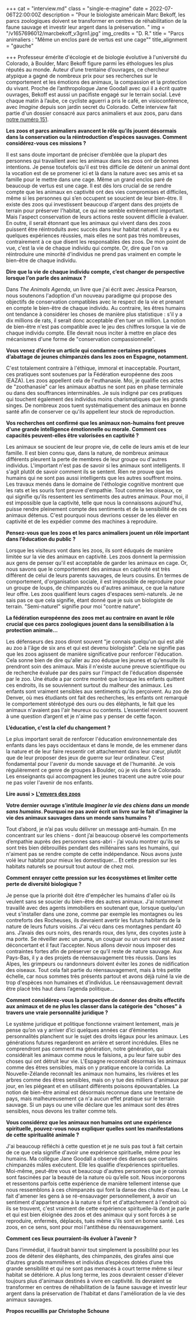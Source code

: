 +++
cat = "interview.md"
class = "single-e-magine"
date = 2022-07-06T22:00:00Z
description = "Pour le biologiste américain Marc Bekoff, les parcs zoologiques doivent se transformer en centres de réhabilitation de la faune sauvage et investir leur argent dans la préservation. "
img = "/v1657696012/marcbekoff_v3grn1.jpg"
img_credits = "D. R."
title = "Parcs animaliers : \"Même un enclos paré de vertus est une cage\""
title_alignment = "gauche"

+++
Professeur émérite d'écologie et de biologie évolutive à l'université du Colorado, à Boulder, Marc Bekoff figure parmi les éthologues les plus réputés au monde. Auteur d’une trentaine d’ouvrages, ce chercheur atypique a gagné de nombreux prix pour ses recherches sur le comportement et les émotions des animaux, la compassion et la protection du vivant. Proche de l’anthropologue Jane Goodall avec qui il a écrit quatre ouvrages, Bekoff est aussi un pacifiste engagé sur le terrain social. Levé chaque matin à l’aube, ce cycliste aguerri a pris le café, en visioconférence, avec _Imagine_ depuis son jardin secret du Colorado. Cette interview fait partie d'un dossier consacré aux parcs animaliers et aux zoos, paru dans [notre numéro 151](https://kiosque.imagine-magazine.com/).

**Les zoos et parcs animaliers avancent le rôle qu’ils jouent désormais dans la conservation ou la réintroduction d’espèces sauvages. Comment considérez-vous ces missions ?**

Il est sans doute important de préciser d’emblée que la plupart des personnes qui travaillent avec les animaux dans les zoos ont de bonnes intentions. Je pense toutefois qu'il est très difficile de détenir un animal dont la vocation est de se promener ici et là dans la nature avec ses amis et sa famille pour le mettre dans une cage. Même un grand enclos paré de beaucoup de vertus est une cage. Il est dès lors crucial de se rendre compte que les animaux en captivité ont des vies compromises et difficiles, même si les personnes qui s’en occupent se soucient de leur bien-être. Il existe des zoos qui investissent beaucoup d'argent dans des projets de terrain pour préserver l'habitat, ce qui me semble extrêmement important. Mais l'aspect conservation de leurs actions reste souvent difficile à évaluer. En outre, il serait étonnant que les animaux qui vivent dans des zoos puissent être réintroduits avec succès dans leur habitat naturel. Il y a eu quelques expériences réussies, mais elles ne sont pas très nombreuses, contrairement à ce que disent les responsables des zoos. De mon point de vue, c'est la vie de chaque individu qui compte. Or, dire que l'on va réintroduire une minorité d'individus ne prend pas vraiment en compte le bien-être de chaque individu. 

**Dire que la vie de chaque individu compte, c’est changer de perspective lorsque l’on parle des animaux ?**

Dans _The Animals Agenda_, un livre que j'ai écrit avec Jessica Pearson, nous soutenons l'adoption d'un nouveau paradigme qui propose des objectifs de conservation compatibles avec le respect de la vie et prenant en compte le bien-être de chaque individu. Au contraire, les êtres humains ont tendance à considérer les choses de manière plus statistique : s'il y a dix millions de rats, il serait donc acceptable d'en tuer un million. La notion de bien-être n'est pas compatible avec le jeu des chiffres lorsque la vie de chaque individu compte. Elle devrait nous inciter à mettre en place des mécanismes d'une forme de "conservation compassionnelle". 

**Vous venez d’écrire un article qui condamne certaines pratiques d’abattage de jeunes chimpanzés dans les zoos en Espagne, notamment.**

C'est totalement contraire à l'éthique, immoral et inacceptable. Pourtant, ces pratiques sont soutenues par la Fédération européenne des zoos (EAZA). Les zoos appellent cela de l'euthanasie. Moi, je qualifie ces actes de "zoothanasie" car les animaux abattus ne sont pas en phase terminale ou dans des souffrances interminables. Je suis indigné par ces pratiques qui touchent également des individus moins charismatiques que les grands singes. De nombreux zoos tuent systématiquement des animaux en bonne santé afin de conserver ce qu'ils appellent leur stock de reproduction. 

**Vos recherches ont confirmé que les animaux non-humains font preuve d'une grande intelligence émotionnelle ou morale. Comment ces capacités peuvent-elles être valorisées en captivité ?**

Les animaux se soucient de leur propre vie, de celle de leurs amis et de leur famille. Il est bien connu que, dans la nature, de nombreux animaux différents pleurent la perte de membres de leur groupe ou d'autres individus. L'important n'est pas de savoir si les animaux sont intelligents. Il s'agit plutôt de savoir comment ils se sentent. Rien ne prouve que les humains qui ne sont pas aussi intelligents que les autres souffrent moins. Les travaux menés dans le domaine de l'éthologie cognitive montrent que les rats et les souris font preuve d'empathie. Tout comme les oiseaux, ce qui signifie qu'ils ressentent les sentiments des autres animaux. Pour moi, il est impossible que la captivité, telle que nous la connaissons aujourd'hui, puisse rendre pleinement compte des sentiments et de la sensibilité de ces animaux détenus. C'est pourquoi nous devrions cesser de les élever en captivité et de les expédier comme des machines à reproduire. 

**Pensez-vous que les zoos et les parcs animaliers jouent un rôle important dans l’éducation du public ?**

Lorsque les visiteurs vont dans les zoos, ils sont éduqués de manière limitée sur la vie des animaux en captivité. Les zoos donnent la permission aux gens de penser qu'il est acceptable de garder les animaux en cage. Or, nous savons que le comportement des animaux en captivité est très différent de celui de leurs parents sauvages, de leurs cousins. En termes de comportement, d'organisation sociale, il est impossible de reproduire pour un groupe de loups, de chimpanzés ou d'autres animaux, ce que la nature leur offre. Les zoos qualifient leurs cages d'espaces semi-naturels. Je ne sais pas ce que cela signifie, étant donné que je suis un biologiste de terrain. "Semi-naturel" signifie pour moi "contre nature". 

**La fédération européenne des zoos met au contraire en avant le rôle crucial que ces parcs zoologiques jouent dans la sensibilisation à la protection animale…**

Les défenseurs des zoos diront souvent "je connais quelqu'un qui est allé au zoo à l'âge de six ans et qui est devenu biologiste". Cela ne signifie pas que les zoos agissent de manière significative pour renforcer l'éducation. Cela sonne bien de dire qu'aller au zoo éduque les jeunes et qu'ensuite ils prendront soin des animaux. Mais il n'existe aucune preuve scientifique ou de recherche évaluée par des pairs sur l'impact de l'éducation dispensée par le zoo. Une étude a par contre montré que lorsque les enfants quittent ces endroits, ils se souviennent surtout du malheur des animaux. Les enfants sont vraiment sensibles aux sentiments qu'ils perçoivent. Au zoo de Denver, où mes étudiants ont fait des recherches, les enfants ont remarqué le comportement stéréotypé des ours ou des éléphants, le fait que les animaux n'avaient pas l'air heureux ou contents. L’essentiel revient souvent à une question d’argent et je n'aime pas y penser de cette façon. 

**L’éducation, c'est la clef du changement ?**

Le plus important serait de renforcer l'éducation environnementale des enfants dans les pays occidentaux et dans le monde, de les emmener dans la nature et de leur faire ressentir cet attachement dans leur cœur, plutôt que de leur proposer des jeux de guerre sur leur ordinateur. C'est fondamental pour l'avenir du monde sauvage et de l'humanité. Je vois régulièrement ce genre de groupes à Boulder, où je vis dans le Colorado. Les enseignants qui accompagnent les jeunes tracent une autre voie pour ne pas voler l'avenir de nos enfants. 

**Lire aussi >** [**L'envers des zoos**](https://www.imagine-magazine.com/libre-acces/dossier/l-envers-des-zoos/)

**Votre dernier ouvrage s’intitule _Imaginer la vie des chiens dans un monde sans humains_. Pourquoi ne pas avoir écrit un livre sur le fait d'imaginer la vie des animaux sauvages dans un monde sans humains ?**

Tout d’abord, je n’ai pas voulu délivrer un message anti-humain. En me concentrant sur les chiens - dont j’ai beaucoup observé les comportements d’empathie auprès des personnes sans-abri - j’ai voulu montrer qu'ils se sont très bien débrouillés pendant des millénaires sans les humains, qui n'aiment pas se rendre compte de cette indépendance. Nous avons juste volé leur habitat pour mieux les domestiquer… Et cette pression sur les habitats naturels se poursuit tout autour de chez moi. 

**Comment enrayer cette pression sur les écosystèmes et limiter cette perte de diversité biologique ?**

Je pense que la priorité doit être d'empêcher les humains d'aller où ils veulent sans se soucier du bien-être des autres animaux. J'ai notamment travaillé avec des agents immobiliers en soutenant que, lorsque quelqu'un veut s'installer dans une zone, comme par exemple les montagnes ou les contreforts des Rocheuses, ils devraient avertir les futurs habitants de la nature de leurs futurs voisins. J'ai vécu dans ces montagnes pendant 40 ans. J’avais des ours noirs, des renards roux, des lynx, des coyotes juste à ma porte. Se réveiller avec un puma, un couguar ou un ours noir est assez déconcertant et il faut l’accepter. Nous allons devoir nous imposer des contraintes fortes afin de préserver ce qu’il reste de nature sauvage. Aux Pays-Bas, il y a des projets de réensauvagement très réussis. Dans les Alpes, les grimpeurs ou randonneurs doivent éviter les zones de nidification des oiseaux. Tout cela fait partie du réensauvagement, mais à très petite échelle, car nous sommes très présents partout et avons déjà ruiné la vie de trop d'espèces non humaines et d’individus. Le réensauvagement devrait être placé très haut dans l’agenda politique… 

**Comment considérez-vous la perspective de donner des droits effectifs aux animaux et de ne plus les classer dans la catégorie des "choses" à travers une vraie personnalité juridique ?**

Le système juridique et politique fonctionne vraiment lentement, mais je pense qu’on va y arriver d’ici quelques années car d’éminentes personnalités planchent sur le sujet des droits légaux pour les animaux. Les générations futures regarderont en arrière et seront incrédules. Elles ne comprendront pas comment ma génération, notre génération, qui considérait les animaux comme nous le faisions, a pu leur faire subir des choses qui ont détruit leur vie. L'Espagne reconnaît désormais les animaux comme des êtres sensibles, mais on y pratique encore la corrida. La Nouvelle-Zélande reconnaît les animaux non humains, les rivières et les arbres comme des êtres sensibles, mais on y tue des milliers d'animaux par jour, en les piégeant et en utilisant différents poisons épouvantables. La notion de bien-être animal est désormais reconnue dans une trentaine de pays, mais malheureusement ça n'a aucun effet pratique sur le terrain sauvage. Si un pays ou une ville déclare que les animaux sont des êtres sensibles, nous devons les traiter comme tels. 

**Vous considérez que les animaux non humains ont une expérience spirituelle, pouvez-vous nous expliquer quelles sont les manifestations de cette spiritualité animale ?**

J'ai beaucoup réfléchi à cette question et je ne suis pas tout à fait certain de ce que cela signifie d'avoir une expérience spirituelle, même pour les humains. Ma collègue Jane Goodall a observé des danses que certains chimpanzés mâles exécutent. Elle les qualifie d’expériences spirituelles. Moi-même, peut-être vous et beaucoup d'autres personnes que je connais sont fascinées par la beauté de la nature où qu’elle soit. Nous incorporons et ressentons parfois cette expérience de manière tellement intense que nous ressemblons à ces chimpanzés qui font la danse des chutes d'eau. Le fait d'amener les gens à se ré-ensauvager personnellement, à avoir un sentiment d'appartenance à la nature si fort et d'attachement à l'endroit où ils se trouvent, c'est vraiment de cette expérience spirituelle-là dont je parle et qui est bien éloignée des zoos et des animaux qui y sont forcés à se reproduire, enfermés, déplacés, tués même s'ils sont en bonne santé. Les zoos, en ce sens, sont pour moi l'antithèse du réensauvagement. 

**Comment ces lieux pourraient-ils évoluer à l’avenir ?**

Dans l’immédiat, il faudrait bannir tout simplement la possibilité pour les zoos de détenir des éléphants, des chimpanzés, des girafes ainsi que d’autres grands mammifères et individus d’espèces dotées d’une très grande sensibilité et qui ne sont pas menacés à court terme même si leur habitat se détériore. A plus long terme, les zoos devraient cesser d'élever toujours plus d'animaux destinés à vivre en captivité. Ils devraient se transformer en centres de réhabilitation de la faune sauvage et investir leur argent dans la préservation de l'habitat et dans l'amélioration de la vie des animaux sauvages.

**Propos recueillis par Christophe Schoune**